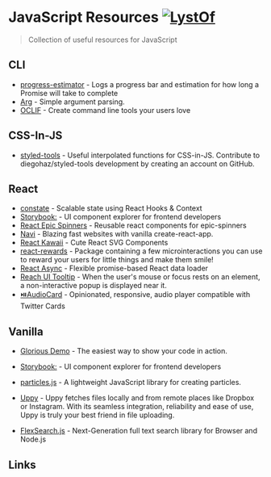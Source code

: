 # JavaScript Resources [![LystOf](https://cdn.rawgit.com/sindresorhus/awesome/d7305f38d29fed78fa85652e3a63e154dd8e8829/media/badge.svg)](https://lystof.com)  
 > Collection of useful resources for JavaScript 
 
 
 ## CLI 
- [progress-estimator](https://github.com/bvaughn/progress-estimator) - Logs a progress bar and estimation for how long a Promise will take to complete 
- [Arg](https://github.com/zeit/arg) - Simple argument parsing. 
- [OCLIF](https://oclif.io/) - Create command line tools your users love 

 ## CSS-In-JS 
- [styled-tools](https://github.com/diegohaz/styled-tools) - Useful interpolated functions for CSS-in-JS. Contribute to diegohaz/styled-tools development by creating an account on GitHub. 

 ## React 
- [constate](https://github.com/diegohaz/constate) - Scalable state using React Hooks & Context 
- [Storybook:](https://storybook.js.org/) - UI component explorer for frontend developers 
- [React Epic Spinners](https://bondz.github.io/react-epic-spinners/) - Reusable react components for epic-spinners  
- [Navi](https://frontarm.com/navi/en/) - Blazing fast websites with vanilla create-react-app. 
- [React Kawaii](https://react-kawaii.now.sh/) - Cute React SVG Components 
- [react-rewards](https://github.com/thedevelobear/react-rewards) - Package containing a few microinteractions you can use to reward your users for little things and make them smile! 
- [React Async](https://react-async.dev) - Flexible promise-based React data loader 
- [Reach UI Tooltip](https://ui.reach.tech/tooltip/) - When the user's mouse or focus rests on an element, a non-interactive popup is displayed near it. 
- [⏯️AudioCard](https://github.com/erikras/audiocard) - Opinionated, responsive, audio player compatible with Twitter Cards 

 ## Vanilla 
- [Glorious Demo](https://glorious.codes/demo) - The easiest way to show your code in action. 
- [Storybook:](https://storybook.js.org/) - UI component explorer for frontend developers 
- [particles.js](https://vincentgarreau.com/particles.js/) - A lightweight JavaScript library for creating particles. 
- [Uppy](https://uppy.io/) - Uppy fetches files locally and from remote places like Dropbox or Instagram. With its seamless integration, reliability and ease of use, Uppy is truly your best friend in file uploading.
 
- [FlexSearch.js](https://github.com/nextapps-de/flexsearch) - Next-Generation full text search library for Browser and Node.js 

 ## Links
	
 
	